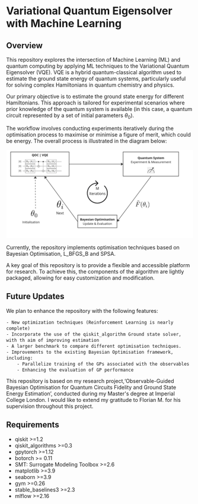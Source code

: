 # Variational Quantum Eigensolver with Machine Learning


##  Overview
This repository explores the intersection of Machine Learning (ML) and quantum computing by applying ML techniques to the Variational Quantum Eigensolver (VQE). VQE is a hybrid quantum-classical algorithm used to estimate the ground state energy of quantum systems, particularly useful for solving complex Hamiltonians in quantum chemistry and physics.


Our primary objective is to estimate the ground state energy for different Hamiltonians. This approach is tailored for experimental scenarios where prior knowledge of the quantum system is available (in this case, a quantum circuit represented by a set of initial parameters $\theta_{0}$​).


The workflow involves conducting experiments iteratively during the optimisation process to maximise or minimise a figure of merit, which could be energy. The overall process is illustrated in the diagram below:


![Diagram](https://github.com/babulab/QuantumOptimalControl-ML/blob/main/figures/diagram_exp.jpg?raw=true)



Currently, the repository implements optimisation techniques based on Bayesian Optimisation, L_BFGS_B and SPSA.

A key goal of this repository is to provide a flexible and accessible platform for research. To achieve this, the components of the algorithm are lightly packaged, allowing for easy customization and modification.

## Future Updates 

We plan to enhance the repository with the following features:

    - New optimization techniques (Reinforcement Learning is nearly complete)
    - Incorporate the use of the qiskit_algorithm Ground state solver, with th aim of improving estimation
    - A larger benchmark to compare different optimisation techniques.
    - Improvements to the existing Bayesian Optimisation framework, including:
        - Parallelize training of the GPs associated with the observables
        - Enhancing the evaluation of GP performance
    

This repository is based on my research project,‘Observable-Guided Bayesian Optimisation for Quantum Circuits Fidelity and Ground State Energy Estimation’, conducted during my Master's degree at Imperial College London. I would like to extend my gratitude to Florian M. for his supervision throughout this project.


## Requirements

- qiskit    >=1.2 
- qiskit_algorithms    >=0.3
- gpytorch  >=1.12
- botorch   >= 0.11
- SMT: Surrogate Modeling Toolbox   >=2.6
- matplotlib    >=3.9
- seaborn   >=3.9
- gym   >=0.26
- stable_baselines3    >=2.3
- mlflow    >=2.16 

